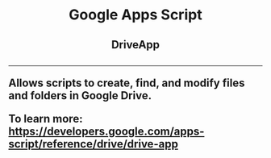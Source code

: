 <h1 align="center">Google Apps Script</h1>
<h2 align="center">DriveApp<h2>
<hr>

Allows scripts to create, find, and modify files and folders in Google Drive.
<br>

To learn more:<br>
https://developers.google.com/apps-script/reference/drive/drive-app
